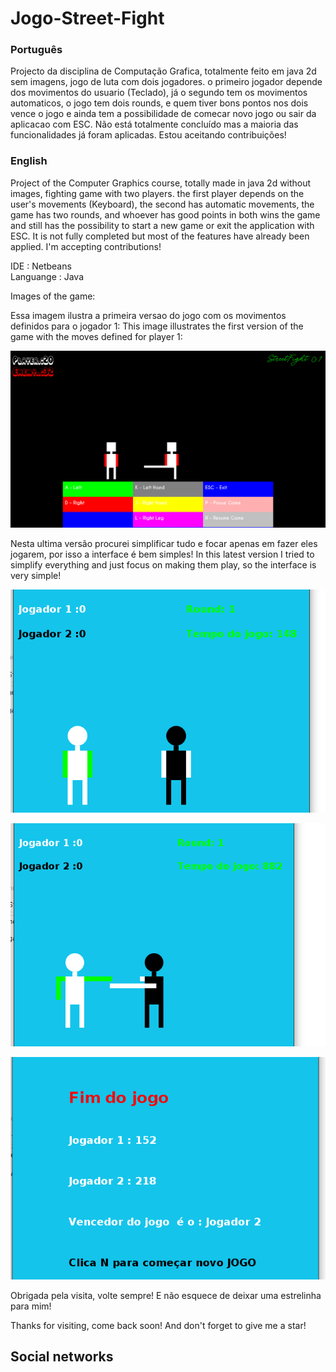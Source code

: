 # Jogo-Street-Fight

### Português

Projecto da disciplina de Computação Grafica, totalmente feito em java 2d sem imagens, jogo de luta com dois jogadores.
o primeiro jogador depende dos movimentos do usuario (Teclado), já o segundo tem os movimentos automaticos, o jogo tem dois rounds, e quem tiver bons pontos nos dois vence o jogo e ainda tem a possibilidade de comecar novo jogo ou sair da aplicacao com ESC.
Não está totalmente concluído mas a maioria das funcionalidades já foram aplicadas.
Estou aceitando contribuições!

### English

Project of the Computer Graphics course, totally made in java 2d without images, fighting game with two players.
the first player depends on the user's movements (Keyboard), the second has automatic movements, the game has two rounds, and whoever has good points in both wins the game and still has the possibility to start a new game or exit the application with ESC. It is not fully completed but most of the features have already been applied.
I'm accepting contributions!

IDE  : Netbeans <br>
Languange : Java

Images of the game:

Essa imagem ilustra a primeira versao do jogo com os movimentos definidos para o jogador 1:
This image illustrates the first version of the game with the moves defined for player 1:

![Default imagem](./imagem1.png)

Nesta ultima versão procurei simplificar tudo e focar apenas em fazer eles jogarem, por isso a interface é bem simples!
In this latest version I tried to simplify everything and just focus on making them play, so the interface is very simple!

![Primeira imagem](./print1.png)

![Segunda imagem](./print2.png)

![Terceira imagem](./print3.png)

Obrigada pela visita, volte sempre! E não esquece de deixar uma estrelinha para mim!

Thanks for visiting, come back soon! And don't forget to give me a star!

## Social networks 
